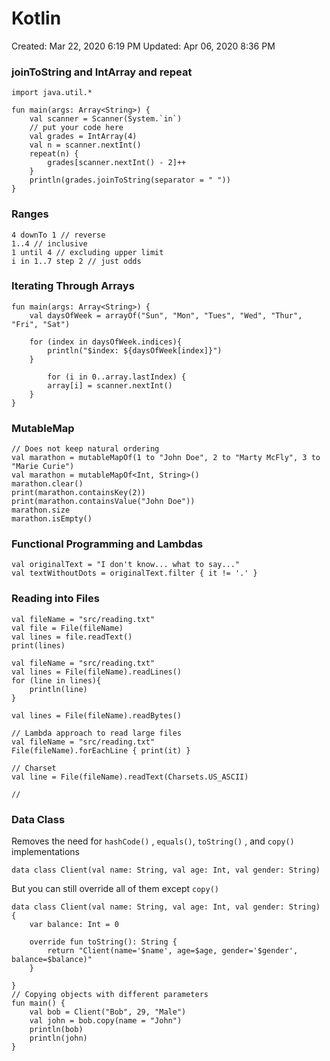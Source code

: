 # Kotlin

Created: Mar 22, 2020 6:19 PM
Updated: Apr 06, 2020 8:36 PM

### joinToString and IntArray and repeat

    import java.util.*
    
    fun main(args: Array<String>) {
        val scanner = Scanner(System.`in`)
        // put your code here
        val grades = IntArray(4)
        val n = scanner.nextInt()
        repeat(n) {
            grades[scanner.nextInt() - 2]++
        }
        println(grades.joinToString(separator = " "))
    }

### Ranges

    4 downTo 1 // reverse
    1..4 // inclusive
    1 until 4 // excluding upper limit
    i in 1..7 step 2 // just odds

### Iterating Through Arrays

    fun main(args: Array<String>) {
        val daysOfWeek = arrayOf("Sun", "Mon", "Tues", "Wed", "Thur", "Fri", "Sat")
     
        for (index in daysOfWeek.indices){
            println("$index: ${daysOfWeek[index]}")
        }
    
    		for (i in 0..array.lastIndex) {
            array[i] = scanner.nextInt()
        }
    }

### MutableMap

    // Does not keep natural ordering
    val marathon = mutableMapOf(1 to "John Doe", 2 to "Marty McFly", 3 to "Marie Curie")
    val marathon = mutableMapOf<Int, String>()
    marathon.clear()
    print(marathon.containsKey(2))
    print(marathon.containsValue("John Doe"))
    marathon.size
    marathon.isEmpty()

### Functional Programming and Lambdas

    val originalText = "I don't know... what to say..."
    val textWithoutDots = originalText.filter { it != '.' }

### Reading into Files

    val fileName = "src/reading.txt"
    val file = File(fileName)
    val lines = file.readText()
    print(lines)
    
    val fileName = "src/reading.txt"
    val lines = File(fileName).readLines()
    for (line in lines){
        println(line)
    }
    
    val lines = File(fileName).readBytes()
    
    // Lambda approach to read large files
    val fileName = "src/reading.txt"
    File(fileName).forEachLine { print(it) }
    
    // Charset
    val line = File(fileName).readText(Charsets.US_ASCII)
    
    //

### Data Class

Removes the need for `hashCode()` , `equals()`, `toString()` , and `copy()`  implementations

    data class Client(val name: String, val age: Int, val gender: String)

But you can still override all of them except `copy()`

    data class Client(val name: String, val age: Int, val gender: String) {
        var balance: Int = 0
     
        override fun toString(): String {
            return "Client(name='$name', age=$age, gender='$gender', balance=$balance)"
        }
     
    }
    // Copying objects with different parameters
    fun main() {
        val bob = Client("Bob", 29, "Male")
        val john = bob.copy(name = "John")
        println(bob)
        println(john)
    }